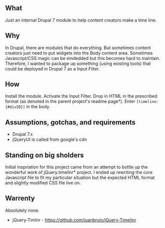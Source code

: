 What
----
Just an internal Drupal 7 module to help content creators make a time line. 

Why 
---
In Drupal, there are modules that do everything. But sometimes content creators just need to put widgets into the Body content area. Sometimes Javascript/CSS magic can be emdedded but this becomes hard to maintain. Therefore, I wanted to package up something (using existing tools) that could be deployed in Drupal 7 as a Input Filter. 

How
---
Install the module. Activate the Input Filter. Drop in HTML in the prescribed format (as denoted in the parent project's readme page*). Enter `[timeline:{#divID}]` in the body. 

Assumptions, gotchas, and requirements
-----------
- Drupal 7.x
- jQueryUI is called from google's cdn

Standing on big sholders
------------------------
Initial inspriation for this project came from an attempt to bottle up the wonderful work of jQuery.timelinr*
project. I ended up rewriting the core Javascript file to fit my particular situation but the expected HTML format and slightly modified CSS file live on. 


Warrenty
--------
Absolutely none. 



* jQuery-Timlnr - https://github.com/juanbrujo/jQuery-Timelinr
